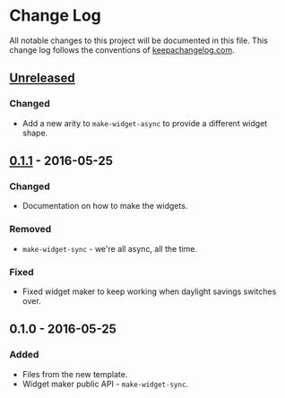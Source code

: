 # Change Log
All notable changes to this project will be documented in this file. This change log follows the conventions of [keepachangelog.com](http://keepachangelog.com/).

## [Unreleased]
### Changed
- Add a new arity to `make-widget-async` to provide a different widget shape.

## [0.1.1] - 2016-05-25
### Changed
- Documentation on how to make the widgets.

### Removed
- `make-widget-sync` - we're all async, all the time.

### Fixed
- Fixed widget maker to keep working when daylight savings switches over.

## 0.1.0 - 2016-05-25
### Added
- Files from the new template.
- Widget maker public API - `make-widget-sync`.

[Unreleased]: https://github.com/your-name/neural-network/compare/0.1.1...HEAD
[0.1.1]: https://github.com/your-name/neural-network/compare/0.1.0...0.1.1
